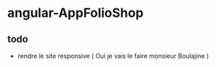 # angular-AppFolioShop

## todo

  - rendre le site responsive ( Oui je vais le faire monsieur Boulajine )

